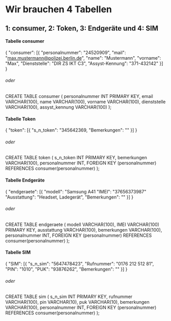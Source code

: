 # Wir brauchen 4 Tabellen

## 1: consumer, 2: Token, 3: Endgeräte und 4: SIM

#### Tabelle consumer

{
    "consumer": [{
        "personalnummer": "24520909",
        "mail": "max.mustermann@polizei.berlin.de",
        "name": "Mustermann",
        "vorname": "Max",
        "Dienststelle": "DIR ZS IKT C3",
        "Assyst-Kennung": "371-432142"
    }]
}

###### oder

CREATE TABLE consumer (
    personalnummer INT PRIMARY KEY,
    email VARCHAR(100),
    name VARCHAR(100),
    vorname VARCHAR(100),
    dienststelle VARCHAR(100),
    assyst_kennung VARCHAR(100)
);

#### Tabelle Token

{
    "token": [{
        "s_n_token": "345642369,
        "Bemerkungen": ""
    }]
}

###### oder

CREATE TABLE token (
    s_n_token INT PRIMARY KEY,
    bemerkungen VARCHAR(100),
    personalnummer INT,
    FOREIGN KEY (personalnummer) REFERENCES consumer(personalnummer) 
);

#### Tabelle Endgeräte

{
    "endgeraete": [{
        "modell": "Samsung A41
        "IMEI": "37656373987"
        "Ausstattung": "Headset, Ladegerät",
        "Bemerkungen": ""
    }]
}

###### oder 

CREATE TABLE endgeraete (
    modell VARCHAR(100),
    IMEI VARCHAR(100) PRIMARY KEY,
    ausstattung VARCHAR(100),
    bemerkungen VARCHAR(100),
    personalnummer INT,
    FOREIGN KEY (personalnummer) REFERENCES consumer(personalnummer)
);

#### Tabelle SIM

{
    "SIM": [{
        "s_n_sim": "5647478423",
        "Rufnummer": "0176 212 512 81",
        "PIN": "1010",
        "PUK": "93876262",
        "Bemerkungen": ""
    }]
}

###### oder

CREATE TABLE sim (
    s_n_sim INT PRIMARY KEY,
    rufnummer VARCHAR(100),
    pin VARCHAR(10),
    puk VARCHAR(10),
    bemerkungen VARCHAR(100),
    personalnummer INT,
    FOREIGN KEY (personalnummer) REFERENCES consumer(personalnummer) 
);